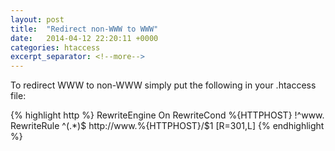 ```yaml
---
layout: post
title:  "Redirect non-WWW to WWW"
date:   2014-04-12 22:20:11 +0000
categories: htaccess
excerpt_separator: <!--more-->
---
```


To redirect WWW to non-WWW simply put the following in your .htaccess file:

<!--more-->

{% highlight http %}
RewriteEngine On
RewriteCond %{HTTPHOST} !^www.
RewriteRule ^(.*)$ http://www.%{HTTPHOST}/$1 [R=301,L]
{% endhighlight %}
